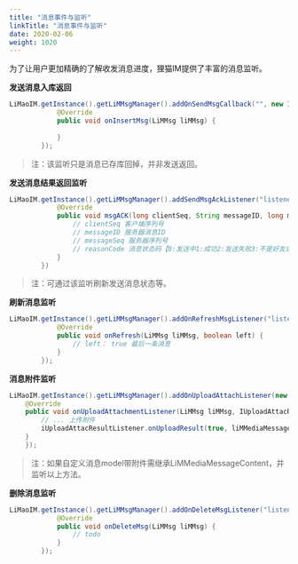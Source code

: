 ```yaml
---
title: "消息事件与监听"
linkTitle: "消息事件与监听"
date: 2020-02-06
weight: 1020
---
```


为了让用户更加精确的了解收发消息进度，狸猫IM提供了丰富的消息监听。

**发送消息入库返回**
```java
LiMaoIM.getInstance().getLiMMsgManager().addOnSendMsgCallback("", new ISendMsgCallBackListener() {
            @Override
            public void onInsertMsg(LiMMsg liMMsg) {
                
            }
        });
```
>注：该监听只是消息已存库回掉，并非发送返回。

**发送消息结果返回监听**
```java
LiMaoIM.getInstance().getLiMMsgManager().addSendMsgAckListener("listener_key", new ISendACK() {
            @Override
            public void msgACK(long clientSeq, String messageID, long messageSeq, byte reasonCode) {
                // clientSeq 客户端序列号
                // messageID 服务器消息ID
                // messageSeq 服务器序列号
                // reasonCode 消息状态码【0:发送中1:成功2:发送失败3:不是好友或不在群内4:黑名单】
            }
        })
```
>注：可通过该监听刷新发送消息状态等。

**刷新消息监听**

```java
LiMaoIM.getInstance().getLiMMsgManager().addOnRefreshMsgListener("listener_key", new IRefreshMsg() {
            @Override
            public void onRefresh(LiMMsg liMMsg, boolean left) {
                // left： true 最后一条消息
            }
        });
```

**消息附件监听**
```java
LiMaoIM.getInstance().getLiMMsgManager().addOnUploadAttachListener(new IUploadAttachmentListener() {
    @Override
    public void onUploadAttachmentListener(LiMMsg liMMsg, IUploadAttacResultListener iUploadAttacResultListener) {
        // ... 上传附件
        iUploadAttacResultListener.onUploadResult(true, liMMediaMessageContent);
    }
    });
```

>注：如果自定义消息model带附件需继承LiMMediaMessageContent，并监听以上方法。

**删除消息监听**
```java
LiMaoIM.getInstance().getLiMMsgManager().addOnDeleteMsgListener("listener_key", new IDeleteMsgListener() {
            @Override
            public void onDeleteMsg(LiMMsg liMMsg) {
                // todo
            }
        });
```


